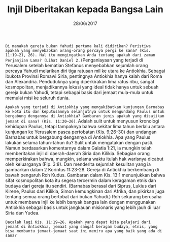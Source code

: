 ﻿---
title:  Injil Diberitakan kepada Bangsa Lain
date:   28/06/2017
---

`Di manakah gereja bukan Yahudi pertama kali didirikan? Peristiwa apakah yang menyebabkan orang-orang percaya pergi ke sana? (Kis. 11:19–21, 26). Hal itu mengingatkan Anda tentang apakah dari zaman Perjanjian Lama? (Lihat Daniel 2.)`Penganiayaan yang terjadi di Yerusalem setelah kematian Stefanus menyebabkan sejumlah orang percaya Yahudi melarikan diri tiga ratusan mil ke utara ke Antiokhia. Sebagai ibukota Provinsi Romawi Siria, pentingnya Antiokhia hanya kalah dari Roma dan Alexandria. Penduduknya yang diperkirakan lima ratus ribu, sangat kosmopolitan, menjadikannya lokasi yang ideal tidak hanya untuk sebuah gereja bukan Yahudi, tetapi sebagai basis dari jemaat mula-mula untuk memulai misi ke seluruh dunia.

`Apakah yang terjadi di Antiokhia yang mengakibatkan kunjungan Barnabas ke kota itu dan keputusannya selanjutnya untuk mengundang Paulus untuk bergabung dengannya di Antiokhia? Gambaran jenis apakah yang disajikan jemaat di sana? (Kis. 11:20–26).`Adalah sulit untuk menyusun kronologi kehidupan Paulus, tetapi tampaknya bahwa sekitar lima tahun berlalu antara kunjungan ke Yerusalem pasca pertobatan (Kis. 9;26-30) dan undangan Barnabas untuk bergabung dengannya di Antiokhia. Apa yang Paulus lakukan selama tahun-tahun itu? Sulit untuk mengatakan dengan pasti. Namun berdasarkan komentarnya dalam Galatia 1:21, ia mungkin telah memberitakan injil di daerah-daerah Siria dan Kilikia. Sebagian orang memperkirakan bahwa, mungkin, selama waktu itulah hak warisnya dicabut oleh keluarganya (Flp. 3:8). Dan menderita sejumlah kesulitan yang ia gambarkan dalam 2 Korintus 11:23-28. Gereja di Antiokhia berkembang di bawah pengaruh Roh Kudus. Gambaran dalam Kis. 13:1 menunjukkan bahwa sifat kosmopolitan kota itu segera tercermin dalam keragaman etnis dan budaya dari gereja itu sendiri. (Barnabas berasal dari Siprus, Lukius dari Kirene, Paulus dari Kilikia, Simon kemungkinan dari Afrika, dan pikirkan juga tentang semua orang bertobat dari bukan Yahudi.) Roh sekarang berusaha untuk membawa Injil ke lebih banyak bangsa lain dengan menggunakan Antiokhia sebagai basis untuk jangkauan misionaris yang lebih jauh di luar Siria dan Yudea.

`Bacalah lagi Kis. 11:19–26. Apakah yang dapat kita pelajari dari jemaat di Antiokhia, jemaat yang sangat beragam budaya, etnis, yang bisa membantu jemaat-jemaat saat ini meniru apa yang baik yang ada di sana?`